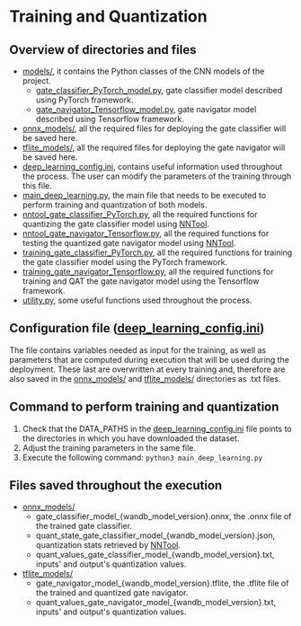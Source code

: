 # Training and Quantization

## Overview of directories and files 
 * [models/](models/),  it contains the Python classes of the CNN models of the project.
   - [gate_classifier_PyTorch_model.py](models/gate_classifier_PyTorch_model.py), gate classifier model described using PyTorch framework.
   - [gate_navigator_Tensorflow_model.py](models/gate_navigator_Tensorflow_model.py), gate navigator model described using Tensorflow framework.
 * [onnx_models/](onnx_models/), all the required files for deploying the gate classifier will be saved here.
 * [tflite_models/](tflite_models/), all the required files for deploying the gate navigator will be saved here.
 * [deep_learning_config.ini](deep_learning_config.ini), contains useful information used throughout the process. The user can modify the parameters of the training through this file.
 * [main_deep_learning.py](main_deep_learning.py), the main file that needs to be executed to perform training and quantization of both models.
 * [nntool_gate_classifier_PyTorch.py](nntool_gate_classifier_PyTorch.py), all the required functions for quantizing the gate classifier model using [NNTool](https://github.com/GreenWaves-Technologies/gap_sdk/tree/master/tools/nntool).
 * [nntool_gate_navigator_Tensorflow.py](nntool_gate_navigator_Tensorflow.py), all the required functions for testing the quantized gate navigator model using [NNTool](https://github.com/GreenWaves-Technologies/gap_sdk/tree/master/tools/nntool).
 * [training_gate_classifier_PyTorch.py](training_gate_classifier_PyTorch.py), all the required functions for training the gate classifier model using the PyTorch framework.
 * [training_gate_navigator_Tensorflow.py](training_gate_navigator_Tensorflow.py), all the required functions for training and QAT the gate navigator model using the Tensorflow framework.
 * [utility.py](utility.py), some useful functions used throughout the process.

## Configuration file ([deep_learning_config.ini](deep_learning_config.ini))
The file contains variables needed as input for the training, as well as parameters that are computed during execution that will be used during the deployment.
These last are overwritten at every training and, therefore are also saved in the [onnx_models/](onnx_models/) and [tflite_models/](tflite_models/) directories as .txt files.

## Command to perform training and quantization
1. Check that the DATA_PATHS in the [deep_learning_config.ini](deep_learning_config.ini) file points to the directories in which you have downloaded the dataset.
2. Adjust the training parameters in the same file.
3. Execute the following command: `python3 main_deep_learning.py` 

## Files saved throughout the execution
* [onnx_models/](onnx_models/)
    - gate_classifier_model_{wandb_model_version}.onnx, the .onnx file of the trained gate classifier. 
    - quant_state_gate_classifier_model_{wandb_model_version}.json, quantization stats retrieved by [NNTool](https://github.com/GreenWaves-Technologies/gap_sdk/tree/master/tools/nntool).
    - quant_values_gate_classifier_model_{wandb_model_version}.txt, inputs' and output's quantization values.
* [tflite_models/](tflite_models/)
    - gate_navigator_model_{wandb_model_version}.tflite, the .tflite file of the trained and quantized gate navigator.
    - quant_values_gate_navigator_model_{wandb_model_version}.txt, inputs' and output's quantization values. 
  
